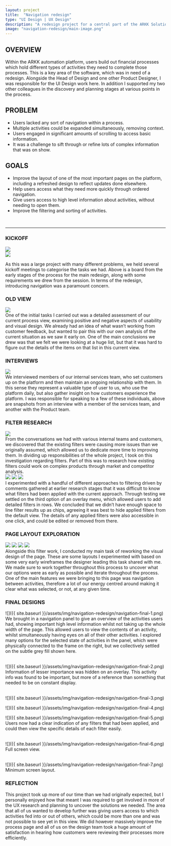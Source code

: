 ```yaml
---
layout: project
title:  "Navigation redesign"
type: "UI Design | UX Design"
description: "A redesign project for a central part of the ARKK Solutions financial automation platform."
image: "navigation-redesign/main-image.png"
---
```


## OVERVIEW
Within the ARKK automation platform, users build out financial processes which hold different types of activities they need to complete those processes. This is a key area of the software, which was in need of a redesign. Alongside the Head of Design and one other Product Designer, I was responsible for the UI Design work here. In addition I supported my two other colleagues in the discovery and planning stages at various points in the process.

## PROBLEM
- Users lacked any sort of navigation within a process.
- Multiple activities could be expanded simultaneously, removing context.
- Users engaged in significant amounts of scrolling to access basic information.
- It was a challenge to sift through or refine lots of complex information that was on show.

## GOALS
- Improve the layout of one of the most important pages on the platform, including a refreshed design to reflect updates done elsewhere.
- Help users access what they need more quickly through ordered navigation.
- Give users access to high level information about activities, without needing to open them. 
- Improve the filtering and sorting of activities.

<br>

---

### KICKOFF
<div class="no-border">
    <img src="{{ site.baseurl }}/assets/img/navigation-redesign/navigation-kickoff-1.png">
</div>
<div class="row mb8">
    <div class="col-md-8 col-md-offset-2 no-border">
        <img src="{{ site.baseurl }}/assets/img/navigation-redesign/navigation-kickoff-2.png">
    </div>
</div>

As this was a large project with many different problems, we held several kickoff meetings to categorise the tasks we had. Above is a board from the early stages of the process for the main redesign, along with some requirements we drew from the session. In terms of the redesign, introducing navigation was a paramount concern.

### OLD VIEW
<div class="no-border">
    <img src="{{ site.baseurl }}/assets/img/navigation-redesign/navigation-old-1.png">
</div>
One of the initial tasks I carried out was a detailed assessment of our current process view, examining positive and negative aspects of usability and visual design. We already had an idea of what wasn’t working from customer feedback, but wanted to pair this with our own analysis of the current situation as we saw it early on. One of the main conclusions we drew was that we felt we were looking at a huge list, but that it was hard to figure out the details of the items on that list in this current view. 

### INTERVIEWS
<div class="row mb8 no-border">
    <div class="col-md-8 col-md-offset-2">
        <img src="{{ site.baseurl }}/assets/img/navigation-redesign/navigation-interviews-1.png">
    </div>
</div>
We interviewed members of our internal services team, who set customers up on the platform and then maintain an ongoing relationship with them. In this sense they represent a valuable type of user to us, who use the platform daily, but also gather insight on how customers experience the platform. I was responsible for speaking to a few of these individuals, above are snapshots from an interview with a member of the services team, and another with the Product team.

### FILTER RESEARCH
<div class="row mb8">
    <div class="col-md-8 col-md-offset-2">
        <img src="{{ site.baseurl }}/assets/img/navigation-redesign/navigation-filter-research-1.png">
    </div>
</div>
From the conversations we had with various internal teams and customers, we discovered that the existing filters were causing more issues than we originally assumed, which allowed us to dedicate more time to improving them. In dividing up responsibilities of the whole project, I took on this investigation regarding filters. Part of this was to research how existing filters could work on complex products through market and competitor analysis.

<div class="row three-column one-mobile no-border">
    <img src="{{ site.baseurl }}/assets/img/navigation-redesign/navigation-filter-research-2.png">
    <img src="{{ site.baseurl }}/assets/img/navigation-redesign/navigation-filter-research-3.png">
    <img src="{{ site.baseurl }}/assets/img/navigation-redesign/navigation-filter-research-4.png">
</div>
I experimented with a handful of different approaches to filtering driven by comments gathered at earlier research stages that it was difficult to know what filters had been applied with the current approach. Through testing we settled on the third option of an overlay menu, which allowed users to add detailed filters in rows. We concluded that we didn’t have enough space to line filter results up as chips, agreeing it was best to hide applied filters from the default view. The details of any applied filters were also accessible in one click, and could be edited or removed from there.

### PAGE LAYOUT EXPLORATION
<div class="row two-column">
    <img src="{{ site.baseurl }}/assets/img/navigation-redesign/navigation-wireframes-1.png">
    <img src="{{ site.baseurl }}/assets/img/navigation-redesign/navigation-wireframes-2.png">
    <img src="{{ site.baseurl }}/assets/img/navigation-redesign/navigation-wireframes-3.png">
    <img src="{{ site.baseurl }}/assets/img/navigation-redesign/navigation-wireframes-4.png">
</div>
Alongside this filter work, I conducted my main task of reworking the visual design of the page. These are some layouts I experimented with based on some very early wireframes the designer leading this task shared with me. We made sure to work together throughout this process to uncover what our options were as early as possible and iterate throughout the process. One of the main features we were bringing to this page was navigation between activities, therefore a lot of our energy centred around making it clear what was selected, or not, at any given time.

### FINAL DESIGNS
![]({{ site.baseurl }}/assets/img/navigation-redesign/navigation-final-1.png)
We brought in a navigation panel to give an overview of the activities users had, showing important high level information whilst not taking up the whole width of the page. This allowed users to view the contents of an activity, whilst simultaneously having eyes on all of their other activities. I explored many options for the selected state of activities in the panel, which were physically connected to the frame on the right, but we collectively settled on the subtle grey fill shown here.
<br>
<br>

![]({{ site.baseurl }}/assets/img/navigation-redesign/navigation-final-2.png)
Information of lesser importance was hidden on an overlay. This activity info was found to be important, but more of a reference than something that needed to be on constant display. 
<br>
<br>

![]({{ site.baseurl }}/assets/img/navigation-redesign/navigation-final-3.png)
<br>

![]({{ site.baseurl }}/assets/img/navigation-redesign/navigation-final-4.png)
<br>

![]({{ site.baseurl }}/assets/img/navigation-redesign/navigation-final-5.png)
Users now had a clear indication of any filters that had been applied, and could then view the specific details of each filter easily.
<br>
<br>

![]({{ site.baseurl }}/assets/img/navigation-redesign/navigation-final-6.png)
Full screen view.
<br>
<br>

![]({{ site.baseurl }}/assets/img/navigation-redesign/navigation-final-7.png)
Minimum screen layout.

### REFLECTION
This project took up more of our time than we had originally expected, but I personally enjoyed how that meant I was required to get involved in more of the UX research and planning to uncover the solutions we needed. The area that all of us wanted to develop further was giving users access to which activities fed into or out of others, which could be more than one and was not possible to see yet in this view. We did however massively improve the process page and all of us on the design team took a huge amount of satisfaction in hearing how customers were reviewing their processes more efficiently.
